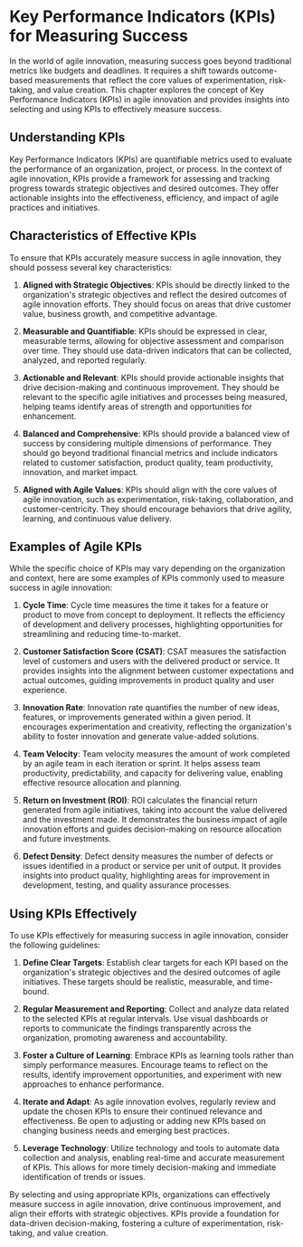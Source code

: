 Key Performance Indicators (KPIs) for Measuring Success
================================================================

In the world of agile innovation, measuring success goes beyond traditional metrics like budgets and deadlines. It requires a shift towards outcome-based measurements that reflect the core values of experimentation, risk-taking, and value creation. This chapter explores the concept of Key Performance Indicators (KPIs) in agile innovation and provides insights into selecting and using KPIs to effectively measure success.

Understanding KPIs
------------------

Key Performance Indicators (KPIs) are quantifiable metrics used to evaluate the performance of an organization, project, or process. In the context of agile innovation, KPIs provide a framework for assessing and tracking progress towards strategic objectives and desired outcomes. They offer actionable insights into the effectiveness, efficiency, and impact of agile practices and initiatives.

Characteristics of Effective KPIs
---------------------------------

To ensure that KPIs accurately measure success in agile innovation, they should possess several key characteristics:

1. **Aligned with Strategic Objectives**: KPIs should be directly linked to the organization's strategic objectives and reflect the desired outcomes of agile innovation efforts. They should focus on areas that drive customer value, business growth, and competitive advantage.

2. **Measurable and Quantifiable**: KPIs should be expressed in clear, measurable terms, allowing for objective assessment and comparison over time. They should use data-driven indicators that can be collected, analyzed, and reported regularly.

3. **Actionable and Relevant**: KPIs should provide actionable insights that drive decision-making and continuous improvement. They should be relevant to the specific agile initiatives and processes being measured, helping teams identify areas of strength and opportunities for enhancement.

4. **Balanced and Comprehensive**: KPIs should provide a balanced view of success by considering multiple dimensions of performance. They should go beyond traditional financial metrics and include indicators related to customer satisfaction, product quality, team productivity, innovation, and market impact.

5. **Aligned with Agile Values**: KPIs should align with the core values of agile innovation, such as experimentation, risk-taking, collaboration, and customer-centricity. They should encourage behaviors that drive agility, learning, and continuous value delivery.

Examples of Agile KPIs
----------------------

While the specific choice of KPIs may vary depending on the organization and context, here are some examples of KPIs commonly used to measure success in agile innovation:

1. **Cycle Time**: Cycle time measures the time it takes for a feature or product to move from concept to deployment. It reflects the efficiency of development and delivery processes, highlighting opportunities for streamlining and reducing time-to-market.

2. **Customer Satisfaction Score (CSAT)**: CSAT measures the satisfaction level of customers and users with the delivered product or service. It provides insights into the alignment between customer expectations and actual outcomes, guiding improvements in product quality and user experience.

3. **Innovation Rate**: Innovation rate quantifies the number of new ideas, features, or improvements generated within a given period. It encourages experimentation and creativity, reflecting the organization's ability to foster innovation and generate value-added solutions.

4. **Team Velocity**: Team velocity measures the amount of work completed by an agile team in each iteration or sprint. It helps assess team productivity, predictability, and capacity for delivering value, enabling effective resource allocation and planning.

5. **Return on Investment (ROI)**: ROI calculates the financial return generated from agile initiatives, taking into account the value delivered and the investment made. It demonstrates the business impact of agile innovation efforts and guides decision-making on resource allocation and future investments.

6. **Defect Density**: Defect density measures the number of defects or issues identified in a product or service per unit of output. It provides insights into product quality, highlighting areas for improvement in development, testing, and quality assurance processes.

Using KPIs Effectively
----------------------

To use KPIs effectively for measuring success in agile innovation, consider the following guidelines:

1. **Define Clear Targets**: Establish clear targets for each KPI based on the organization's strategic objectives and the desired outcomes of agile initiatives. These targets should be realistic, measurable, and time-bound.

2. **Regular Measurement and Reporting**: Collect and analyze data related to the selected KPIs at regular intervals. Use visual dashboards or reports to communicate the findings transparently across the organization, promoting awareness and accountability.

3. **Foster a Culture of Learning**: Embrace KPIs as learning tools rather than simply performance measures. Encourage teams to reflect on the results, identify improvement opportunities, and experiment with new approaches to enhance performance.

4. **Iterate and Adapt**: As agile innovation evolves, regularly review and update the chosen KPIs to ensure their continued relevance and effectiveness. Be open to adjusting or adding new KPIs based on changing business needs and emerging best practices.

5. **Leverage Technology**: Utilize technology and tools to automate data collection and analysis, enabling real-time and accurate measurement of KPIs. This allows for more timely decision-making and immediate identification of trends or issues.

By selecting and using appropriate KPIs, organizations can effectively measure success in agile innovation, drive continuous improvement, and align their efforts with strategic objectives. KPIs provide a foundation for data-driven decision-making, fostering a culture of experimentation, risk-taking, and value creation.
